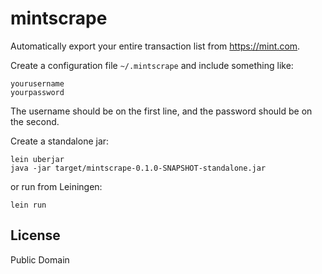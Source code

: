 # mintscrape

Automatically export your entire transaction list from https://mint.com.

Create a configuration file `~/.mintscrape` and include something like:

    yourusername
    yourpassword

The username should be on the first line, and the password should be on the second.

Create a standalone jar:

    lein uberjar
    java -jar target/mintscrape-0.1.0-SNAPSHOT-standalone.jar

or run from Leiningen:

    lein run

## License

Public Domain

